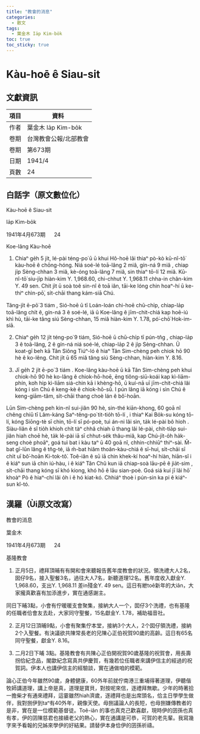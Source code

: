 ```yaml
---
title: "教會的消息"
categories:
  - 散文
tags:
  - 葉金木 Ia̍p Kim-bo̍k
toc: true
toc_sticky: true
---
```


# Kàu-hoē ê Siau-sit

## 文獻資訊

| 項目 | 資料 |
|---|---|
| 作者 | 葉金木 Ia̍p Kim-bo̍k |
| 卷期 | 台灣教會公報/北部教會 |
| 卷期 | 第673期 |
| 日期 | 1941/4 |
| 頁數 | 24 |

## 白話字（原文數位化）

Kàu-hoē ê Siau-sit

Ia̍p Kim-bo̍k

1941年4月673期      24

Koe-lâng Kàu-hoē

1. Chiaⁿ ge̍h 5 ji̍t, lé-pài téng-po͘ ū ū khui Hô-hoē lâi thiaⁿ pò-kò kū-nî-tō͘ kàu-hoē ê chōng-hóng. Niá soé-lé toā-lâng 2 miâ, gín-ná 9 miâ , chiap ji̍p Sèng-chhan 3 miâ, kè-óng toā-lâng 7 miâ, sin thiaⁿ tō-lí 12 miâ. Kū-nî-tō͘ siu-ji̍p hiàn-kim Y. 1,968.60, chi-chhut Y. 1,968.11 chha-in chân-kim Y. 49 sen. Chit ji̍t ū soà toê sin-nî ê toā iân, tāi-ke lóng chin hoaⁿ-hí ū ke-thiⁿ chìn-pō͘, si̍t-chāi thang kám-siā Chú.

Tâng-ji̍t ē-pō͘ 3 tiám , Sió-hoē ū tī Loán-loán chi-hoē chū-chi̍p, chiap-la̍p toā-lâng chi̍t ê, gín-ná 3 ê soé-lé, iā ū Koe-lâng ê jīm-chit-chiá kap hoē-iú khì hù, tāi-ke tâng siú Sèng-chhan, 15 miâ hiàn-kim Y. 1.78, pó͘-chō͘ Hok-im-siā.

2. Chiaⁿ ge̍h 12 ji̍t téng-po͘ 9 tiám, Sió-hoē ū chū-chi̍p tī pún-tn̂g , chiap-la̍p 3 ê toā-lâng, 2 ê gín-ná niá soé-lé, chiap-la̍p 2 ê ji̍p Sèng-chhan. Ū koat-gī beh kā Tân Siông Tiúⁿ-ló ê hiaⁿ Tân Sim-chèng peh chiok hō 90 hè ê ko-lêng. Chit ji̍t ū 65 miâ tâng siú Sèng-chhan, hiàn-kim Y. 8.16.

3. Jī ge̍h 2 ji̍t ē-po͘ 3 tiám . Koe-lâng kàu-hoē ū kā Tân Sim-chèng peh khui chiok-hō 90 hè ko-lâng ê chiok-hō-hoē, ēng tiông-siū-koái kap kì-liām-phín, koh hip kì-liām siá-chin kā i khèng-hō, ū kuí-nā uī jīm-chit-chiá lâi kóng i sìn Chú ê keng-kè ê chiok-hō-sû. I pún lâng iā kóng i sìn Chú ê keng-giām-tâm, si̍t-chāi thang choè lán ê bô͘-hoān.

Lūn Sim-chèng peh kin-nî sui-jiân 90 hè, sin-thé kiān-khong, 60 goā nî chêng chiū tī Lâm-káng Saⁿ-têng-po͘ tit-tio̍h tō-lí , i thiaⁿ Kai Bo̍k-su kóng tō-lí, kóng Siōng-tè sī chin, tō-lí sī pó-poè, tuì án-ni lâi sìn, ta̍k lé-pài bô hioh . Siàu-liân ê sî tio̍h khioh chi̍t tàⁿ chhâ chiah ū thang lâi lé-pài, chit-tia̍p sui-jiân hiah choē hè, ta̍k lé-pài iā sī chhut-se̍k thâu-miâ, kap Chú-ji̍t-o̍h ha̍k-seng choè phoāⁿ, goá tuì bat i kàu taⁿ ū 40 goā nî, chhin-chhiūⁿ thiⁿ-sài. M̄-bat gī-lūn lâng ê tn̂g-té, iā m̄-bat hiâm thoân-kàu-chiá ê sī-hui, si̍t-chāi sī chi̍t uī bô͘-hoān Ki-tok-tô͘. Toê-iân ê sū iā chin khek-kí hoaⁿ-hí hiàn, hiān-sî i ê kiáⁿ sun iā chin iú-hàu, i ê kiáⁿ Tân Chû kun iā chiap-soà lāu-pē ê jia̍t-sim , si̍t-chāi thang kóng sī khó kiong, khó hō ê lāu sian-poè. Goá siá kuí jī lâi hō͘ khoàⁿ Pò ê hiaⁿ-chí lâi o̍h i ê hó kiat-kó. Chhiáⁿ thoè i pún-sin ka pi ê kiáⁿ-sun kî-tó.

## 漢羅（Ùi原文改寫）

教會的消息

葉金木

1941年4月673期      24

基隆教會

1. 正月5日，禮拜頂晡有有開和會來聽報告舊年度教會的狀況。領洗禮大人2名，囡仔9名，接入聖餐3名，過往大人7名，新聽道理12名。舊年度收入獻金Y. 1,968.60，支出Y. 1,968.11 差in殘金Y. 49 sen。這日有紲toê新年的大iân，大家攏真歡喜有加添進步，實在通感謝主。

同日下晡3點，小會有佇暖暖支會聚集，接納大人一个，囡仔3个洗禮，也有基隆的任職者佮會友去赴，大家同守聖餐，15名獻金Y. 1.78，補助福音社。

2. 正月12日頂晡9點，小會有聚集佇本堂，接納3个大人，2个囡仔領洗禮，接納2个入聖餐。有決議欲共陳常長老的兄陳心正伯祝賀90歲的高齡。這日有65名同守聖餐，獻金Y. 8.16。

3. 二月2日下晡 3點。基隆教會有共陳心正伯開祝賀90歲基隆的祝賀會，用長壽拐佮紀念品，閣歙紀念寫真共伊慶賀，有幾若位任職者來講伊信主的經過的祝賀詞。伊本人也講伊信主的經驗談，實在通做咱的模範。

論心正伯今年雖然90歲，身體健康，60外年前就佇南港三重埔得著道理，伊聽偕牧師講道理，講上帝是真，道理是寶貝，對按呢來信，逐禮拜無歇。少年的時著拾一擔柴才有通來禮拜，這霎雖然hiah濟歲，逐禮拜也是出席頭名，佮主日學學生做伴，我對捌伊到taⁿ有40外年，親像天使。毋捌議論人的長短，也毋捌嫌傳教者的是非，實在是一位模範基督徒。Toê-iân 的事也真克己歡喜獻，現時伊的囝孫也真有孝，伊的囝陳慈君也接續老父的熱心，實在通講是可恭，可賀的老先輩。我寫幾字來予看報的兄姊來學伊的好結果。請替伊本身佮伊的囝孫祈禱。
